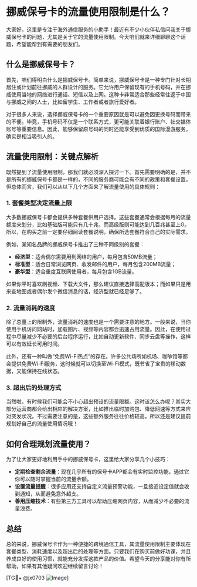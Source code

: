# 挪威保号卡的流量使用限制是什么？

大家好，这里是专注于海外通信服务的小助手！最近有不少小伙伴私信问我关于挪威保号卡的问题，尤其是关于它的流量使用限制。今天咱们就来详细聊聊这个话题，希望能帮到有需要的朋友们。

## 什么是挪威保号卡？

首先，咱们得明白什么是挪威保号卡。简单来说，挪威保号卡是一种专门针对长期居住或计划前往挪威的人群设计的服务。它允许用户保留现有的手机号码，并在挪威使用当地的网络进行通话、短信以及上网。这种卡非常适合那些经常往返于中国与挪威之间的人士，比如留学生、工作者或者旅行爱好者。

对于很多人来说，选择挪威保号卡的一个重要原因就是可以避免因更换号码而带来的不便。毕竟，手机号码不仅是一个联系方式，更可能关联着银行账户、社交媒体账号等重要信息。因此，能够保留原号码的同时还能享受到优质的国际漫游服务，确实是相当吸引人的。

## 流量使用限制：关键点解析

既然提到了流量使用限制，那我们就必须深入探讨一下。首先需要明确的是，并不是所有的挪威保号卡都是一样的，不同的服务商可能会有不同的政策和套餐设置。但总体而言，我们可以从以下几个方面来了解流量使用的具体规则：

### 1. 套餐类型决定流量上限

大多数挪威保号卡都会提供多种套餐供用户选择。这些套餐通常会根据每月的流量额度来划分，比如基础版可能只有几十兆，而高级版则可能达到几百兆甚至上G。所以，在购买之前一定要仔细阅读套餐说明，确保所选套餐符合自己的实际需求。

例如，某知名品牌的挪威保号卡推出了三种不同级别的套餐：
- **经济型**：适合偶尔需要用到网络的用户，每月包含50MB流量；
- **标准型**：适合日常浏览网页、收发邮件的用户，每月包含200MB流量；
- **豪华型**：适合重度互联网使用者，每月包含1GB流量。

如果你平时喜欢刷视频、下载大文件，那么建议直接选择高配版本；而如果只是用来查地图或者偶尔发个微信消息的话，经济型就已经足够了。

### 2. 流量消耗的速度

除了总量上的限制外，流量消耗的速度也是一个需要注意的地方。一般来说，当你使用手机访问网站时，加载图片、视频等内容都会迅速占用流量。因此，在使用过程中尽量减少不必要的后台程序运行，比如自动更新软件、同步云盘等操作，这样可以有效延长可用时间。

此外，还有一种叫做“免费Wi-Fi热点”的存在。许多公共场所如机场、咖啡馆等都会提供免费Wi-Fi服务，这时候就可以切换至Wi-Fi模式，既节省了宝贵的移动数据，又能保持在线状态。

### 3. 超出后的处理方式

当然啦，有时候我们可能会不小心超出预设的流量限额。这时该怎么办呢？其实大部分运营商都会给出相应的解决方案，比如推出临时加购包、降低网速等方式来应对突发状况。不过需要注意的是，这些额外服务往往价格较高，所以还是建议提前规划好自己的流量使用情况哦！

## 如何合理规划流量使用？

为了让大家更好地利用手中的挪威保号卡，这里给大家分享几个小技巧：
- **定期检查剩余流量**：现在几乎所有的保号卡APP都会有实时监控功能，通过它你可以随时掌握当前的流量余额。
- **设置流量提醒**：很多应用还支持自定义流量预警功能，一旦接近设定值就会收到通知，从而避免意外超支。
- **善用压缩技术**：有些第三方工具可以帮助压缩网页内容，从而减少不必要的流量浪费。

## 总结

总的来说，挪威保号卡作为一种便捷的跨境通信工具，其流量使用限制主要体现在套餐类型、消耗速度以及超出后的处理等方面。只要我们在购买前做好功课，并且养成良好的使用习惯，就能充分发挥这款产品的价值。希望今天的分享能对你有所帮助，如果有其他疑问欢迎继续留言讨论！

[TG💪+ @jx0703 ![Image](https://github.com/user-attachments/assets/dbca1d08-cadb-493c-b0ec-ad6f7a83f270)]